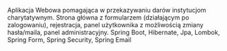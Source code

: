 Aplikacja Webowa pomagająca w przekazywaniu darów instytucjom charytatywnym. Strona główna z formularzem (działającym po zalogowaniu), rejestracja, panel użytkownika z możliwością zmiany hasła/maila, panel administracyjny.
Spring Boot, Hibernate, Jpa, Lombok, Spring Form, Spring Security, Spring Email
